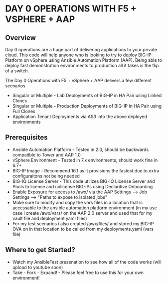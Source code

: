 DAY 0 OPERATIONS WITH F5 + VSPHERE + AAP
========================================

Overview
--------

Day 0 operations are a huge part of delivering applications to your private cloud.  This code will help anyone who is looking to try to deploy BIG-IP Platform on vSphere using Ansible Automation Platform (AAP).  Being able to deploy fast demonstration environments to production all it takes is the flip of a switch.

The Day 0 Operations with F5 + vSphere + AAP delivers a few different scenarios

-	Singular or Multiple - Lab Deployments of BIG-IP in HA Pair using Linked Clones
-	Singular or Multiple - Production Deployments of BIG-IP in HA Pair using Full Clones
-	Application Tenant Deployments via AS3 into the above deployed environments

Prerequisites
-------------

-	Ansible Automation Platform - Tested in 2.0, should be backwards compatible to Tower and AAP 1.0
-	vSphere Environment - Tested in 7.x environments, should work fine in 6.7+
-	BIG-IP Image - Recommend 16.1 as it provisions the fastest due to extra configuraitons not being needed
-	BIG-IQ License Server - This code utilizes BIG-IQ License Server and Pools to license and unlicense BIG-IPs using Declaritive Onboarding
-	Enable Exposure for access to /awx/ via the AAP Settings --> Job Settings --> "Paths to expose to isolated jobs"
-	Make sure to modify and copy the vars files in a location that is accessable to the ansible automation platform environment (in my use case i create /awx/vars/ on the AAP 2.0 server and used that for my vault file and deployment yaml files)
-	For my test scenarios i also created /awx/files/ and stored my BIG-IP OVA on in that location to be called from my deployments.yaml (vars file)

Where to get Started?
---------------------

-	Watch my AnsibleFest presenation to see how all of the code works (will upload to youtube soon)
-	Take - Fork - Expand! - Please feel free to use this for your own environment!

